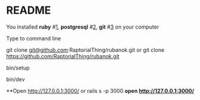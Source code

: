 # README

You installed **ruby** #[1], **postgresql** #[2], **git** #[3] on your computer

Type to command line

git clone git@github.com:RaptorialThing/rubanok.git
or
git clone https://github.com/RaptorialThing/rubanok.git


bin/setup

bin/dev

**Open http://127.0.0.1:3000/
or
rails s -p 3000
**open http://127.0.0.1:3000/**


[1]: https://www.ruby-lang.org/en/documentation/installation/
[2]: https://www.digitalocean.com/community/tutorials/how-to-install-and-use-postgresql-on-ubuntu-18-04
[3]: https://git-scm.com/book/en/v2/Getting-Started-Installing-Git
